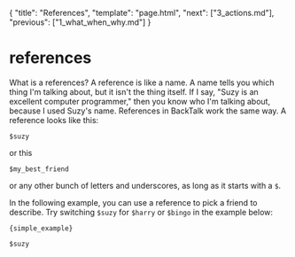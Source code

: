 {
    "title": "References",
    "template": "page.html",
    "next": ["3_actions.md"],
    "previous": ["1_what_when_why.md"]
}

# references

What is a references? A reference is like a name. A name tells you which thing I'm talking about, but it isn't the thing itself. If I say, "Suzy is an excellent computer programmer," then you know who I'm talking about, because I used Suzy's name. References in BackTalk work the same way. A reference looks like this:

    $suzy

or this

    $my_best_friend

or any other bunch of letters and underscores, as long as it starts with a `$`.


In the following example, you can use a reference to pick a friend to describe. Try switching `$suzy` for `$harry` or `$bingo` in the example below:

    {simple_example}

    $suzy
